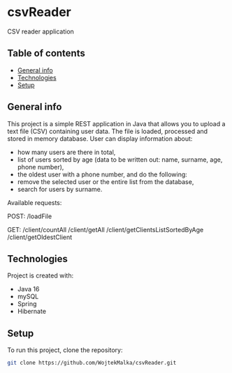 # csvReader
CSV reader application

## Table of contents
* [General info](#general-info)
* [Technologies](#technologies)
* [Setup](#setup)

## General info
This project is a simple REST application in Java that allows you to upload a text file (CSV) containing user data. The file is loaded, processed and stored in memory database.
User can display information about:
- how many users are there in total,
- list of users sorted by age (data to be written out: name, surname, age, phone number),
- the oldest user with a phone number,
and do the following:
- remove the selected user or the entire list from the database,
- search for users by surname.

Available requests:

POST:
/loadFile

GET:
/client/countAll
/client/getAll
/client/getClientsListSortedByAge
/client/getOldestClient

## Technologies
Project is created with:
* Java 16
* mySQL
* Spring
* Hibernate
	
## Setup
To run this project, clone the repository:

```bash
git clone https://github.com/WojtekMalka/csvReader.git
```
